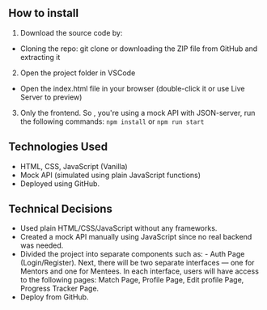 ## How to install
1. Download the source code by:
- Cloning the repo: git clone [<GitHub link>](https://github.com/nhi2034/Mentorship-Matching-Platform-Project.git) or downloading the ZIP file from GitHub and extracting it
2. Open the project folder in VSCode
- Open the index.html file in your browser (double-click it or use Live Server to preview)
3. Only the frontend. So , you're using a mock API with JSON-server, run the following commands:
   `npm install` or `npm run start`

## Technologies Used
- HTML, CSS, JavaScript (Vanilla)
- Mock API (simulated using plain JavaScript functions)
- Deployed using GitHub.

## Technical Decisions
- Used plain HTML/CSS/JavaScript without any frameworks.
- Created a mock API manually using JavaScript since no real backend was needed.
- Divided the project into separate components such as: -	Auth Page (Login/Register). 
  Next, there will be two separate interfaces — one for Mentors and one for Mentees. 
  In each interface, users will have access to the following pages: Match Page, Profile Page, Edit profile Page, Progress Tracker Page.
- Deploy from GitHub.
